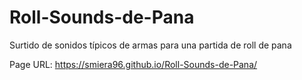 # Roll-Sounds-de-Pana
Surtido de sonidos típicos de armas para una partida de roll de pana

Page URL: https://smiera96.github.io/Roll-Sounds-de-Pana/
